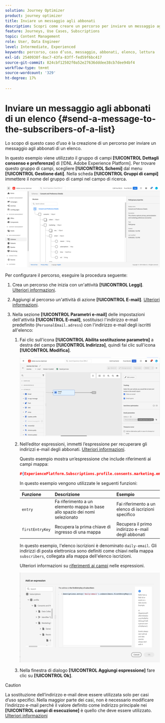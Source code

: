 ```yaml
---
solution: Journey Optimizer
product: journey optimizer
title: Inviare un messaggio agli abbonati
description: Scopri come creare un percorso per inviare un messaggio agli abbonati di un elenco
feature: Journeys, Use Cases, Subscriptions
topic: Content Management
role: User, Data Engineer
level: Intermediate, Experienced
keywords: percorso, caso d’uso, messaggio, abbonati, elenco, lettura
exl-id: 2540938f-8ac7-43fa-83ff-fed59f6bc417
source-git-commit: 824cbf12502f0a52e27636dddee38cb7dee94bf4
workflow-type: tm+mt
source-wordcount: '329'
ht-degree: 17%

---
```


# Inviare un messaggio agli abbonati di un elenco {#send-a-message-to-the-subscribers-of-a-list}

Lo scopo di questo caso d’uso è la creazione di un percorso per inviare un messaggio agli abbonati di un elenco.

In questo esempio viene utilizzato il gruppo di campi **[!UICONTROL Dettagli consenso e preferenze]** di [!DNL Adobe Experience Platform]. Per trovare questo gruppo di campi, scegliere **[!UICONTROL Schemi]** dal menu **[!UICONTROL Gestione dati]**. Nella scheda **[!UICONTROL Gruppi di campi]** immettere il nome del gruppo di campi nel campo di ricerca.

![Questo gruppo di campi include l&#39;elemento subscriptions](assets/consent-and-preference-details-field-group.png)

Per configurare il percorso, eseguire la procedura seguente:

1. Crea un percorso che inizia con un&#39;attività **[!UICONTROL Leggi]**. [Ulteriori informazioni](journey-gs.md).
1. Aggiungi al percorso un&#39;attività di azione **[!UICONTROL E-mail]**. [Ulteriori informazioni](journeys-message.md).
1. Nella sezione **[!UICONTROL Parametri e-mail]** delle impostazioni dell&#39;attività **[!UICONTROL E-mail]**, sostituisci l&#39;indirizzo e-mail predefinito (`PersonalEmail.adress`) con l&#39;indirizzo e-mail degli iscritti all&#39;elenco:

   1. Fai clic sull&#39;icona **[!UICONTROL Abilita sostituzione parametro]** a destra del campo **[!UICONTROL Indirizzo]**, quindi fai clic sull&#39;icona **[!UICONTROL Modifica]**.

      ![](assets/message-to-subscribers-uc-1.png)

   1. Nell’editor espressioni, immetti l’espressione per recuperare gli indirizzi e-mail degli abbonati. [Ulteriori informazioni](expression/expressionadvanced.md).

      Questo esempio mostra un’espressione che include riferimenti ai campi mappa:

      ```json
      #{ExperiencePlatform.Subscriptions.profile.consents.marketing.email.subscriptions.entry('daily-email').subscribers.firstEntryKey()}
      ```

      In questo esempio vengono utilizzate le seguenti funzioni:

      | Funzione | Descrizione | Esempio |
      | --- | --- | --- |
      | `entry` | Fa riferimento a un elemento mappa in base allo spazio dei nomi selezionato | Fai riferimento a un elenco di iscrizioni specifico |
      | `firstEntryKey` | Recupera la prima chiave di ingresso di una mappa | Recupera il primo indirizzo e-mail degli abbonati |

      In questo esempio, l&#39;elenco iscrizioni è denominato `daily-email`. Gli indirizzi di posta elettronica sono definiti come chiavi nella mappa `subscribers`, collegata alla mappa dell&#39;elenco iscrizioni.

      Ulteriori informazioni su [riferimenti ai campi](expression/field-references.md) nelle espressioni.

      ![](assets/message-to-subscribers-uc-2.png)

   1. Nella finestra di dialogo **[!UICONTROL Aggiungi espressione]** fare clic su **[!UICONTROL Ok]**.

>[!CAUTION]
>
>La sostituzione dell’indirizzo e-mail deve essere utilizzata solo per casi d’uso specifici. Nella maggior parte dei casi, non è necessario modificare l’indirizzo e-mail perché il valore definito come indirizzo principale nei **[!UICONTROL campi di esecuzione]** è quello che deve essere utilizzato. [Ulteriori informazioni](../configuration/primary-email-addresses.md)
